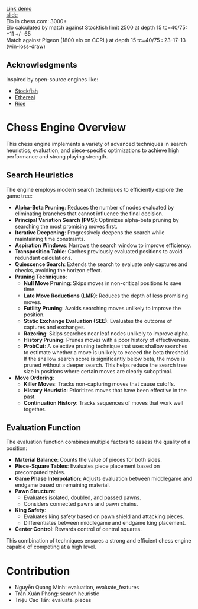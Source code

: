 [Link demo](https://youtube.com/watch?v=y-LLEPUXnK0)
<br/>
[slide](https://slidse-lzi6.vercel.app/1.html)
<br/>
Elo in chess.com: 3000+
<br/>
Elo calculated by match against Stockfish limit 2500 at depth 15 tc=40/75: +11 +/- 65
<br/>
Match against Pigeon (1800 elo on CCRL) at depth 15 tc=40/75 : 23-17-13 (win-loss-draw)

## Acknowledgments

Inspired by open-source engines like:

- [Stockfish](https://stockfishchess.org/)
- [Ethereal](https://github.com/AndyGrant/Ethereal)
- [Rice](https://github.com/rafid-dev/rice)

# Chess Engine Overview

This chess engine implements a variety of advanced techniques in search heuristics, evaluation, and piece-specific optimizations to achieve high performance and strong playing strength.

## Search Heuristics

The engine employs modern search techniques to efficiently explore the game tree:

- **Alpha-Beta Pruning**: Reduces the number of nodes evaluated by eliminating branches that cannot influence the final decision.
- **Principal Variation Search (PVS)**: Optimizes alpha-beta pruning by searching the most promising moves first.
- **Iterative Deepening**: Progressively deepens the search while maintaining time constraints.
- **Aspiration Windows**: Narrows the search window to improve efficiency.
- **Transposition Table**: Caches previously evaluated positions to avoid redundant calculations.
- **Quiescence Search**: Extends the search to evaluate only captures and checks, avoiding the horizon effect.
- **Pruning Techniques**:
  - **Null Move Pruning**: Skips moves in non-critical positions to save time.
  - **Late Move Reductions (LMR)**: Reduces the depth of less promising moves.
  - **Futility Pruning**: Avoids searching moves unlikely to improve the position.
  - **Static Exchange Evaluation (SEE)**: Evaluates the outcome of captures and exchanges.
  - **Razoring**: Skips searches near leaf nodes unlikely to improve alpha.
  - **History Pruning**: Prunes moves with a poor history of effectiveness.
  - **ProbCut**: A selective pruning technique that uses shallow searches to estimate whether a move is unlikely to exceed the beta threshold. If the shallow search score is significantly below beta, the move is pruned without a deeper search. This helps reduce the search tree size in positions where certain moves are clearly suboptimal.
- **Move Ordering**:
  - **Killer Moves**: Tracks non-capturing moves that cause cutoffs.
  - **History Heuristic**: Prioritizes moves that have been effective in the past.
  - **Continuation History**: Tracks sequences of moves that work well together.

## Evaluation Function

The evaluation function combines multiple factors to assess the quality of a position:

- **Material Balance**: Counts the value of pieces for both sides.
- **Piece-Square Tables**: Evaluates piece placement based on precomputed tables.
- **Game Phase Interpolation**: Adjusts evaluation between middlegame and endgame based on remaining material.
- **Pawn Structure**:
  - Evaluates isolated, doubled, and passed pawns.
  - Considers connected pawns and pawn chains.
- **King Safety**:
  - Evaluates king safety based on pawn shield and attacking pieces.
  - Differentiates between middlegame and endgame king placement.
- **Center Control**: Rewards control of central squares.

This combination of techniques ensures a strong and efficient chess engine capable of competing at a high level.

# Contribution
- Nguyễn Quang Minh: evaluation, evaluate_features
- Trần Xuân Phong: search heuristic
- Triệu Cao Tấn: evaluate_pieces
